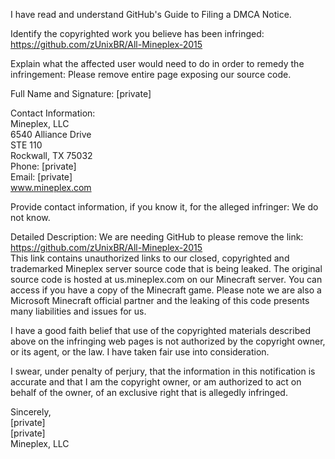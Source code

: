 I have read and understand GitHub's Guide to Filing a DMCA Notice.  

Identify the copyrighted work you believe has been infringed:
https://github.com/zUnixBR/All-Mineplex-2015  

Explain what the affected user would need to do in order to remedy the
infringement: Please remove entire page exposing our source code.  

Full Name and Signature: [private]

Contact Information:  
Mineplex, LLC  
6540 Alliance Drive  
STE 110  
Rockwall, TX 75032  
Phone: [private]  
Email: [private]  
www.mineplex.com

Provide contact information, if you know it, for the alleged infringer: We
do not know.  

Detailed Description: We are needing GitHub to please remove the link:
https://github.com/zUnixBR/All-Mineplex-2015    
This link contains unauthorized links to our closed, copyrighted and
trademarked Mineplex server source code that is being leaked. The original
source code is hosted at us.mineplex.com on our Minecraft server. You can
access if you have a copy of the Minecraft game. Please note we are also a
Microsoft Minecraft official partner and the leaking of this code presents
many liabilities and issues for us.  

I have a good faith belief that use of the copyrighted materials described
above on the infringing web pages is not authorized by the copyright owner,
or its agent, or the law. I have taken fair use into consideration.  

I swear, under penalty of perjury, that the information in this
notification is accurate and that I am the copyright owner, or am
authorized to act on behalf of the owner, of an exclusive right that is
allegedly infringed.  

Sincerely,  
[private]  
[private]    
Mineplex, LLC  
